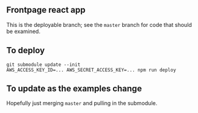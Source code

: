 ## Frontpage react app

This is the deployable branch; see the `master` branch for code that should be examined.

## To deploy

```
git submodule update --init
AWS_ACCESS_KEY_ID=... AWS_SECRET_ACCESS_KEY=... npm run deploy
```

## To update as the examples change

Hopefully just merging `master` and pulling in the submodule.
